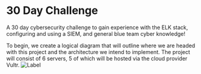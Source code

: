 # 30 Day Challenge
A 30 day cybersecurity challenge to gain experience with the ELK stack, configuring and using a SIEM, and general blue team cyber knowledge!

To begin, we create a logical diagram that will outline where we are headed with this project and the architecture we intend to implement. The project will consist of 6 servers, 5 of which will be hosted via the cloud provider Vultr. 
![Label](./30Day_Logical_Diagram.drawio.png)
